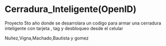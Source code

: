 # Cerradura_Inteligente(OpenID)

Proyecto 5to año  donde se desarrolara un codigo para armar una cerradura inteligente con tarjeta , tag y desbloqueo desde el celular 


Nuñez,Vigna,Machado,Bautista y gomez
